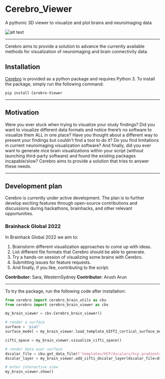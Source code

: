 # Cerebro_Viewer
A pythonic 3D viewer to visualize and plot brains and neuroimaging data

![alt text](https://github.com/sina-mansour/Cerebro_Viewer/blob/main/static/images/screen.png?raw=true)

---

Cerebro aims to provide a solution to advance the currently available methods for visualization of neuroimaging and brain connectivity data.

## Installation

[Cerebro](https://pypi.org/project/Cerebro-Viewer/) is provided as a python package and requires Python 3. To install the package, simply run the following command:

`pip install Cerebro-Viewer`

---

## Motivation

Were you ever stuck when trying to visualize your study findings? Did you want to visualize different data formats and notice there’s no software to visualize them ALL in one place? Have you thought about a different way to present your findings but couldn’t find a tool to do it? Do you find limitations in current neuroimaging visualization software? And finally, did you ever want to generate nice brain visualizations within your script (without launching third-party software) and found the existing packages incapable/slow? Cerebro aims to provide a solution that tries to answer these needs.

---

## Development plan

Cerebro is currently under active development. The plan is to further develop exciting features through open-source contributions and discussions during hackathons, brainhacks, and other relevant opportunities.


### Brainhack Global 2022

In Brainhack Global 2022 we aim to:

1. Brainstorm different visualization approaches to come up with ideas.
2. List different file formats that Cerebro should be able to generate.
3. Try a hands-on session of visualizing some brains with Cerebro.
4. Submitting issues for feature requests.
5. And finally, if you like, contributing to the script.

**Contributor:** Sara, WesternSydney
**Contributor:** Arush Arun

---

To try the package, run the following code after installation:

```python
from cerebro import cerebro_brain_utils as cbu
from cerebro import cerebro_brain_viewer as cbv

my_brain_viewer = cbv.Cerebro_brain_viewer()

# render a surface
surface = 'pial'
surface_model = my_brain_viewer.load_template_GIFTI_cortical_surface_models(surface)

cifti_space = my_brain_viewer.visualize_cifti_space()

# render data over surface
dscalar_file = cbu.get_data_file(f'templates/HCP/dscalars/hcp.gradients.dscalar.nii')
dscalar_layer = my_brain_viewer.add_cifti_dscalar_layer(dscalar_file=dscalar_file,)

# enter interactive view
my_brain_viewer.show()

```
